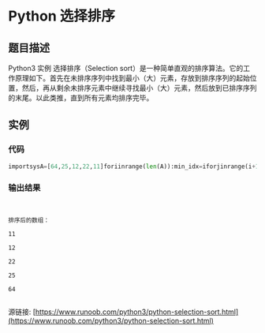 # Python 选择排序

## 题目描述
Python3 实例
选择排序（Selection sort）是一种简单直观的排序算法。它的工作原理如下。首先在未排序序列中找到最小（大）元素，存放到排序序列的起始位置，然后，再从剩余未排序元素中继续寻找最小（大）元素，然后放到已排序序列的末尾。以此类推，直到所有元素均排序完毕。

## 实例
### 代码
```python
importsysA=[64,25,12,22,11]foriinrange(len(A)):min_idx=iforjinrange(i+1,len(A)):ifA[min_idx]>A[j]:min_idx=jA[i],A[min_idx]=A[min_idx],A[i]print("排序后的数组：")foriinrange(len(A)):print("%d"%A[i]),
```
### 输出结果
```

排序后的数组：
11
12
22
25
64

```
源链接: [https://www.runoob.com/python3/python-selection-sort.html](https://www.runoob.com/python3/python-selection-sort.html)